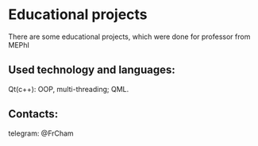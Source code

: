 # Educational projects

There are some educational projects, which were done for professor from MEPhI

## Used technology and languages:

Qt(c++): OOP, multi-threading;
QML.

## Contacts:

telegram: @FrCham
